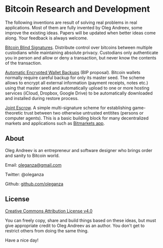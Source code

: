 Bitcoin Research and Development
================================

The following inventions are result of solving real problems in real applications. Most of them are fully invented by Oleg Andreev, some improve the existing ideas. Papers will be updated when better ideas come along. Your feedback is always welcome.

[Bitcoin Blind Signatures](BitcoinBlindSignatures.md). Distribute control over bitcoins between multiple custodians while maintaining absolute privacy. Custodians only authenticate you in person and allow or deny a transaction, but never know the contents of the transaction.

[Automatic Encrypted Wallet Backups](AutomaticEncryptedWalletBackups.md) (BIP proposal). Bitcoin wallets normally require careful backup for only its master seed. The scheme allows to encrypt all external information (payment receipts, notes etc.) using that master seed and automatically upload to one or more hosting services (iCloud, Dropbox, Google Drive) to be automatically downloaded and installed during restore process.

[Joint Escrow](JointEscrow.md). A simple multi-signature scheme for establishing game-theoretic trust between two otherwise untrusted entitites (persons or computer agents). This is a basic building block for many decentralized markets and applications such as [Bitmarkets app](http://voluntary.net/bitmarkets/).

About
-----

Oleg Andreev is an entrepreneur and software designer who brings order and sanity to Bitcoin world.

Email: oleganza@gmail.com

Twitter: @oleganza

Github: [github.com/oleganza](https://github.com/oleganza)


License
-------

[Creative Commons Attribution License v4.0](http://creativecommons.org/licenses/by/4.0/)

You can freely copy, share and build things based on these ideas, but must give appropriate credit to Oleg Andreev as an author. You don't get to restrict others from doing the same thing.

Have a nice day!
